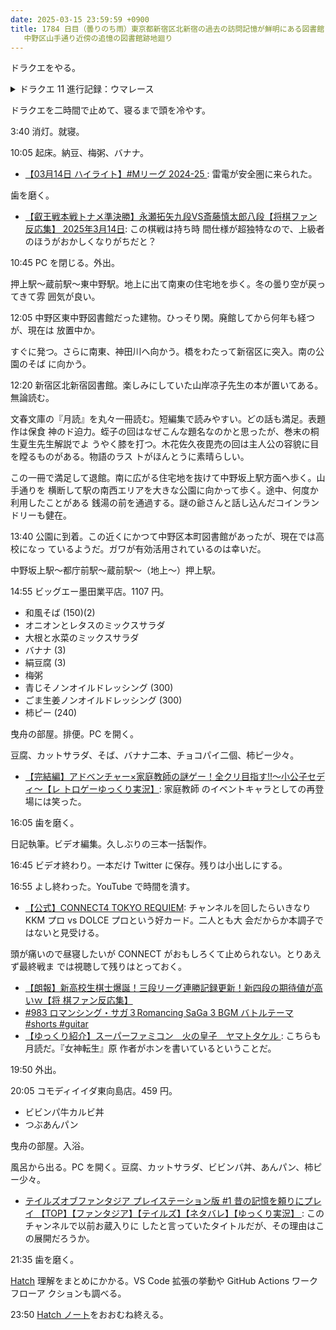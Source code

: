 ```yaml
---
date: 2025-03-15 23:59:59 +0900
title: 1784 日目（曇りのち雨）東京都新宿区北新宿の過去の訪問記憶が鮮明にある図書館と
   中野区山手通り近傍の追憶の図書館跡地廻り
---
```


ドラクエをやる。

<details><summary>ドラクエ 11 進行記録：ウマレース</summary>
<p>白昼のサマディー。受付に張り付いてブロンズ杯ふつうから称号レコードを順番に狙っていく。
久々なので操作と条件を再度確認。画面右側にトラック概要とレコード条件が示されている。</p>
ブロンズとシルバーは獲れた。もしやむずかしいほうはやらなくてよい？</p>

<p>しかしゴールドのふつうでハマる。
ウマレースに張り付き始めてから二時間経過しているも、ゴールド目標 1:00.50 に 0.5 秒及ばない。
ブロンズからそうだが、ノーミスで駆け抜けないと指定タイムに届かないように作られている。
ほかのウマや障害に一度でも衝突したらもうダメ。リタイアでいい。
<kbd>Z</kbd> を押す際に <kbd>Win</kbd> キーに指がぶつかって Windows スタートメニューが出るのがイラつく。</p>
</details>

ドラクエを二時間で止めて、寝るまで頭を冷やす。

3:40 消灯。就寝。

10:05 起床。納豆、梅粥、バナナ。

* [【03月14日 ハイライト】#Mリーグ 2024-25
  ](https://www.youtube.com/watch?v=aKWlJGsrk8A): 雷電が安全圏に来られた。

歯を磨く。

* [【叡王戦本戦トナメ準決勝】永瀬拓矢九段VS斎藤慎太郎八段【将棋ファン反応集】
  2025年3月14日](https://www.youtube.com/watch?v=zUWfNNaicAU): この棋戦は持ち時
  間仕様が超独特なので、上級者のほうがおかしくなりがちだと？

10:45 PC を閉じる。外出。

押上駅～蔵前駅～東中野駅。地上に出て南東の住宅地を歩く。冬の曇り空が戻ってきて雰
囲気が良い。

<blockquote class="twitter-tweet"
  data-conversation="none"
  data-media-max-width="480" data-theme="dark" data-align="center">
<a href="https://twitter.com/showa_yojyo/status/1900817826635784378"></a>
</blockquote>

12:05 中野区東中野図書館だった建物。ひっそり閑。廃館してから何年も経つが、現在は
放置中か。

すぐに発つ。さらに南東、神田川へ向かう。橋をわたって新宿区に突入。南の公園のそば
に向かう。

<blockquote class="twitter-tweet"
  data-conversation="none"
  data-media-max-width="480" data-theme="dark" data-align="center">
<a href="https://twitter.com/showa_yojyo/status/1901278063524192739"></a>
</blockquote>

12:20 新宿区北新宿図書館。楽しみにしていた山岸凉子先生の本が置いてある。無論読む。

文春文庫の『月読』を丸々一冊読む。短編集で読みやすい。どの話も満足。表題作は保食
神のド迫力。蛭子の回はなぜこんな題名なのかと思ったが、巻末の桐生夏生先生解説でよ
うやく膝を打つ。木花佐久夜毘売の回は主人公の容貌に目を瞠るものがある。物語のラス
トがほんとうに素晴らしい。

この一冊で満足して退館。南に広がる住宅地を抜けて中野坂上駅方面へ歩く。山手通りを
横断して駅の南西エリアを大きな公園に向かって歩く。途中、何度か利用したことがある
銭湯の前を通過する。謎の爺さんと話し込んだコインランドリーも健在。

13:40 公園に到着。この近くにかつて中野区本町図書館があったが、現在では高校になっ
ているようだ。ガワが有効活用されているのは幸いだ。

中野坂上駅～都庁前駅～蔵前駅～（地上～）押上駅。

14:55 ビッグエー墨田業平店。1107 円。

* 和風そば (150)(2)
* オニオンとレタスのミックスサラダ
* 大根と水菜のミックスサラダ
* バナナ (3)
* 絹豆腐 (3)
* 梅粥
* 青じそノンオイルドレッシング (300)
* ごま生姜ノンオイルドレッシング (300)
* 柿ピー (240)

曳舟の部屋。排便。PC を開く。

豆腐、カットサラダ、そば、バナナ二本、チョコパイ二個、柿ピー少々。

* [【完結編】アドベンチャー×家庭教師の謎ゲー！全クリ目指す!!～小公子セディ～【レ
  トロゲーゆっくり実況】](https://www.youtube.com/watch?v=6ZR9lYG9GHk): 家庭教師
  のイベントキャラとしての再登場には笑った。

16:05 歯を磨く。

日記執筆。ビデオ編集。久しぶりの三本一括製作。

16:45 ビデオ終わり。一本だけ Twitter に保存。残りは小出しにする。

16:55 よし終わった。YouTube で時間を潰す。

* [【公式】CONNECT4 TOKYO REQUIEM](https://www.youtube.com/watch?v=9dNIpsPdCfE):
  チャンネルを回したらいきなり KKM プロ vs DOLCE プロという好カード。二人とも大
  会だからか本調子ではないと見受ける。

頭が痛いので昼寝したいが CONNECT がおもしろくて止められない。とりあえず最終戦ま
では視聴して残りはとっておく。

* [【朗報】新高校生棋士爆誕！三段リーグ連勝記録更新！新四段の期待値が高いｗ【将
  棋ファン反応集】](https://www.youtube.com/watch?v=urbAkAVcpwA)
* [#983 ロマンシング・サガ３Romancing SaGa 3 BGM バトルテーマ #shorts #guitar
  ](https://www.youtube.com/watch?v=c5NP9VTAS5Y)
* [【ゆっくり紹介】スーパーファミコン　火の皇子　ヤマトタケル
  ](https://www.youtube.com/watch?v=pEvT73IHXS4): こちらも月読だ。『女神転生』原
  作者がホンを書いているということだ。

19:50 外出。

20:05 コモディイイダ東向島店。459 円。

* ビビンパ牛カルビ丼
* つぶあんパン

曳舟の部屋。入浴。

風呂から出る。PC を開く。豆腐、カットサラダ、ビビンパ丼、あんパン、柿ピー少々。

* [テイルズオブファンタジア プレイステーション版 #1 昔の記憶を頼りにプレイ
  【TOP】【ファンタジア】【テイルズ】【ネタバレ】【ゆっくり実況】
  ](https://www.youtube.com/watch?v=DhJR3QrLjrw): このチャンネルで以前お蔵入りに
  したと言っていたタイトルだが、その理由はこの展開だろうか。

21:35 歯を磨く。

[Hatch] 理解をまとめにかかる。VS Code 拡張の挙動や GitHub Actions ワークフローア
クションも調べる。

23:50 [Hatch ノート][290]をおおむね終える。

[290]: <https://showa-yojyo.github.io/notebook/issues/290>
[Hatch]: <https://hatch.pypa.io/dev/>
